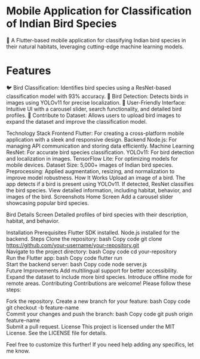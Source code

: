 # Mobile Application for Classification of Indian Bird Species
🌿 A Flutter-based mobile application for classifying Indian bird species in their natural habitats, leveraging cutting-edge machine learning models.

# Features
🐦 Bird Classification: Identifies bird species using a ResNet-based classification model with 93% accuracy.
🎯 Bird Detection: Detects birds in images using YOLOv11 for precise localization.
📱 User-Friendly Interface: Intuitive UI with a carousel slider, search functionality, and detailed bird profiles.
📂 Contribute to Dataset: Allows users to upload bird images to expand the dataset and improve the classification model.

Technology Stack
Frontend
Flutter: For creating a cross-platform mobile application with a sleek and responsive design.
Backend
Node.js: For managing API communication and storing data efficiently.
Machine Learning
ResNet: For accurate bird species classification.
YOLOv11: For bird detection and localization in images.
TensorFlow Lite: For optimizing models for mobile devices.
Dataset
Size: 5,000+ images of Indian bird species.
Preprocessing: Applied augmentation, resizing, and normalization to improve model robustness.
How It Works
Upload an image of a bird.
The app detects if a bird is present using YOLOv11.
If detected, ResNet classifies the bird species.
View detailed information, including habitat, behavior, and images of the bird.
Screenshots
Home Screen
Add a carousel slider showcasing popular bird species.

Bird Details Screen
Detailed profiles of bird species with their description, habitat, and behavior.

Installation
Prerequisites
Flutter SDK installed.
Node.js installed for the backend.
Steps
Clone the repository:
bash
Copy code
git clone https://github.com/your-username/your-repository.git  
Navigate to the project directory:
bash
Copy code
cd your-repository  
Run the Flutter app:
bash
Copy code
flutter run  
Start the backend server:
bash
Copy code
node server.js  
Future Improvements
Add multilingual support for better accessibility.
Expand the dataset to include more bird species.
Introduce offline mode for remote areas.
Contributing
Contributions are welcome! Please follow these steps:

Fork the repository.
Create a new branch for your feature:
bash
Copy code
git checkout -b feature-name  
Commit your changes and push the branch:
bash
Copy code
git push origin feature-name  
Submit a pull request.
License
This project is licensed under the MIT License. See the LICENSE file for details.

Feel free to customize this further! If you need help adding any specifics, let me know.







